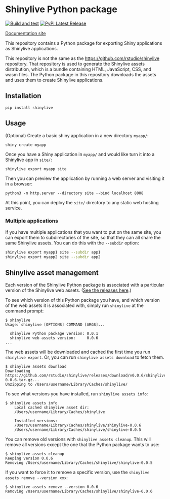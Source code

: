 Shinylive Python package
========================

[![Build and test](https://github.com/rstudio/py-shinylive/actions/workflows/build.yml/badge.svg)](https://github.com/rstudio/py-shinylive/actions/)
[![PyPI Latest Release](https://img.shields.io/pypi/v/shinylive.svg)](https://pypi.org/project/shinylive/)

[Documentation site](https://shiny.rstudio.com/py/docs/shinylive.html)

This repository contains a Python package for exporting Shiny applications as Shinylive applications.

This repository is not the same as the https://github.com/rstudio/shinylive repository. That repository is used to generate the Shinylive assets distribution, which is a bundle containing HTML, JavaScript, CSS, and wasm files. The Python package in this repository downloads the assets and uses them to create Shinylive applications.

## Installation

```
pip install shinylive
```


## Usage

(Optional) Create a basic shiny application in a new directory `myapp/`:

```
shiny create myapp
```

Once you have a Shiny application in `myapp/` and would like turn it into a Shinylive app in `site/`:

```
shinylive export myapp site
```

Then you can preview the application by running a web server and visiting it in a browser:

```
python3 -m http.server --directory site --bind localhost 8008
```

At this point, you can deploy the `site/` directory to any static web hosting service.


### Multiple applications

If you have multiple applications that you want to put on the same site, you can export them to subdirectories of the site, so that they can all share the same Shinylive assets. You can do this with the `--subdir` option:

```bash
shinylive export myapp1 site --subdir app1
shinylive export myapp2 site --subdir app2
```


## Shinylive asset management

Each version of the Shinylive Python package is associated with a particular version of the Shinylive web assets. ([See the releases here](https://github.com/rstudio/shinylive/releases).)

To see which version of this Python package you have, and which version of the web assets it is associated with, simply run `shinylive` at the command prompt:

```
$ shinylive
Usage: shinylive [OPTIONS] COMMAND [ARGS]...

  shinylive Python package version: 0.0.1
  shinylive web assets version:     0.0.6
...
```

The web assets will be downloaded and cached the first time you run `shinylive export`. Or, you can run `shinylive assets download` to fetch them.

```
$ shinylive assets download
Downloading https://github.com/rstudio/shinylive/releases/download/v0.0.6/shinylive-0.0.6.tar.gz...
Unzipping to /Users/username/Library/Caches/shinylive/
```

To see what versions you have installed, run `shinylive assets info`:

```
$ shinylive assets info
    Local cached shinylive asset dir:
    /Users/username/Library/Caches/shinylive

    Installed versions:
    /Users/username/Library/Caches/shinylive/shinylive-0.0.6
    /Users/username/Library/Caches/shinylive/shinylive-0.0.5
```

You can remove old versions with `shinylive assets cleanup`. This will remove all versions except the one that the Python package wants to use:

```
$ shinylive assets cleanup
Keeping version 0.0.6
Removing /Users/username/Library/Caches/shinylive/shinylive-0.0.5
```

If you want to force it to remove a specific version, use the `shinylive assets remove --version xxx`:

```
$ shinylive assets remove --version 0.0.6
Removing /Users/username/Library/Caches/shinylive/shinylive-0.0.6
```
